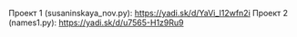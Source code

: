 Проект 1 (susaninskaya_nov.py): https://yadi.sk/d/YaVi_l12wfn2i
Проект 2 (names1.py): https://yadi.sk/d/u7565-H1z9Ru9 
